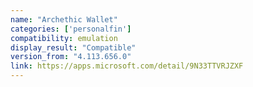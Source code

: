 ```yaml
---
name: "Archethic Wallet"
categories: ['personalfin']
compatibility: emulation
display_result: "Compatible"
version_from: "4.113.656.0"
link: https://apps.microsoft.com/detail/9N33TTVRJZXF
---
```


